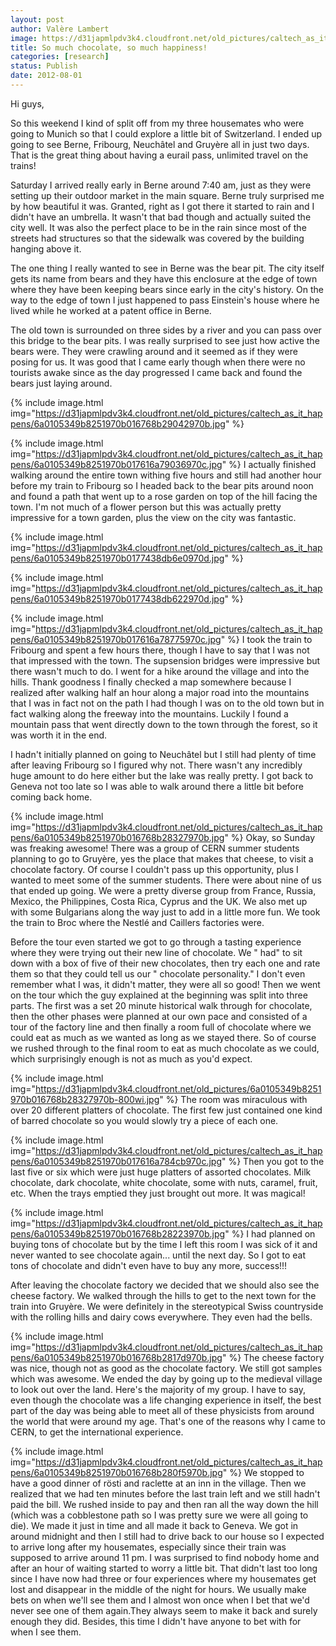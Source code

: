 ```yaml
---
layout: post
author: Valère Lambert
image: https://d31japmlpdv3k4.cloudfront.net/old_pictures/caltech_as_it_happens/6a0105349b8251970b016768b2915c970b.jpg
title: So much chocolate, so much happiness!   
categories: [research]
status: Publish
date: 2012-08-01
---
```



Hi guys,

So this weekend I kind of split off from my three housemates who were going to Munich so that I could explore a little bit of Switzerland. I ended up going to see Berne, Fribourg, Neuchâtel and Gruyère all in just two days. That is the great thing about having a eurail pass, unlimited travel on the trains!

Saturday I arrived really early in Berne around 7:40 am, just as they were setting up their outdoor market in the main square. Berne truly surprised me by how beautiful it was. Granted, right as I got there it started to rain and I didn't have an umbrella. It wasn't that bad though and actually suited the city well. It was also the perfect place to be in the rain since most of the streets had structures so that the sidewalk was covered by the building hanging above it.

The one thing I really wanted to see in Berne was the bear pit. The city itself gets its name from bears and they have this enclosure at the edge of town where they have been keeping bears since early in the city's history. On the way to the edge of town I just happened to pass Einstein's house where he lived while he worked at a patent office in Berne.

The old town is surrounded on three sides by a river and you can pass over this bridge to the bear pits. I was really surprised to see just how active the bears were. They were crawling around and it seemed as if they were posing for us. It was good that I came early though when there were no tourists awake since as the day progressed I came back and found the bears just laying around.


{% include image.html img="https://d31japmlpdv3k4.cloudfront.net/old_pictures/caltech_as_it_happens/6a0105349b8251970b016768b29042970b.jpg" %}


{% include image.html img="https://d31japmlpdv3k4.cloudfront.net/old_pictures/caltech_as_it_happens/6a0105349b8251970b017616a79036970c.jpg" %}
I actually finished walking around the entire town withing five hours and still had another hour before my train to Fribourg so I headed back to the bear pits around noon and found a path that went up to a rose garden on top of the hill facing the town. I'm not much of a flower person but this was actually pretty impressive for a town garden, plus the view on the city was fantastic.


{% include image.html img="https://d31japmlpdv3k4.cloudfront.net/old_pictures/caltech_as_it_happens/6a0105349b8251970b0177438db6e0970d.jpg" %}


{% include image.html img="https://d31japmlpdv3k4.cloudfront.net/old_pictures/caltech_as_it_happens/6a0105349b8251970b0177438db622970d.jpg" %}


{% include image.html img="https://d31japmlpdv3k4.cloudfront.net/old_pictures/caltech_as_it_happens/6a0105349b8251970b017616a78775970c.jpg" %}
I took the train to Fribourg and spent a few hours there, though I have to say that I was not that impressed with the town. The supsension bridges were impressive but there wasn't much to do. I went for a hike around the village and into the hills. Thank goodness I finally checked a map somewhere because I realized after walking half an hour along a major road into the mountains that I was in fact not on the path I had though I was on to the old town but in fact walking along the freeway into the mountains. Luckily I found a mountain pass that went directly down to the town through the forest, so it was worth it in the end.

I hadn't initially planned on going to Neuchâtel but I still had plenty of time after leaving Fribourg so I figured why not. There wasn't any incredibly huge amount to do here either but the lake was really pretty. I got back to Geneva not too late so I was able to walk around there a little bit before coming back home.


{% include image.html img="https://d31japmlpdv3k4.cloudfront.net/old_pictures/caltech_as_it_happens/6a0105349b8251970b016768b28327970b.jpg" %}
Okay, so Sunday was freaking awesome! There was a group of CERN summer students planning to go to Gruyère, yes the place that makes that cheese, to visit a chocolate factory. Of course I couldn't pass up this opportunity, plus I wanted to meet some of the summer students. There were about nine of us that ended up going. We were a pretty diverse group from France, Russia, Mexico, the Philippines, Costa Rica, Cyprus and the UK. We also met up with some Bulgarians along the way just to add in a little more fun. We took the train to Broc where the Nestlé and Caillers factories were.

Before the tour even started we got to go through a tasting experience where they were trying out their new line of chocolate. We " had" to sit down with a box of five of their new chocolates, then try each one and rate them so that they could tell us our " chocolate personality." I don't even remember what I was, it didn't matter, they were all so good! Then we went on the tour which the guy explained at the beginning was split into three parts. The first was a set 20 minute historical walk through for chocolate, then the other phases were planned at our own pace and consisted of a tour of the factory line and then finally a room full of chocolate where we could eat as much as we wanted as long as we stayed there. So of course we rushed through to the final room to eat as much chocolate as we could, which surprisingly enough is not as much as you'd expect.


{% include image.html img="https://d31japmlpdv3k4.cloudfront.net/old_pictures/6a0105349b8251970b016768b28327970b-800wi.jpg" %}
The room was miraculous with over 20 different platters of chocolate. The first few just contained one kind of barred chocolate so you would slowly try a piece of each one.


{% include image.html img="https://d31japmlpdv3k4.cloudfront.net/old_pictures/caltech_as_it_happens/6a0105349b8251970b017616a784cb970c.jpg" %}
Then you got to the last five or six which were just huge platters of assorted chocolates. Milk chocolate, dark chocolate, white chocolate, some with nuts, caramel, fruit, etc. When the trays emptied they just brought out more. It was magical!

{% include image.html img="https://d31japmlpdv3k4.cloudfront.net/old_pictures/caltech_as_it_happens/6a0105349b8251970b016768b28223970b.jpg" %}
I had planned on buying tons of chocolate but by the time I left this room I was sick of it and never wanted to see chocolate again... until the next day. So I got to eat tons of chocolate and didn't even have to buy any more, success!!!

After leaving the chocolate factory we decided that we should also see the cheese factory. We walked through the hills to get to the next town for the train into Gruyère. We were definitely in the stereotypical Swiss countryside with the rolling hills and dairy cows everywhere. They even had the bells.


{% include image.html img="https://d31japmlpdv3k4.cloudfront.net/old_pictures/caltech_as_it_happens/6a0105349b8251970b016768b2817d970b.jpg" %}
The cheese factory was nice, though not as good as the chocolate factory. We still got samples which was awesome. We ended the day by going up to the medieval village to look out over the land. Here's the majority of my group. I have to say, even though the chocolate was a life changing experience in itself, the best part of the day was being able to meet all of these physicists from around the world that were around my age. That's one of the reasons why I came to CERN, to get the international experience.


{% include image.html img="https://d31japmlpdv3k4.cloudfront.net/old_pictures/caltech_as_it_happens/6a0105349b8251970b016768b280f5970b.jpg" %}
We stopped to have a good dinner of rösti and raclette at an inn in the village. Then we realized that we had ten minutes before the last train left and we still hadn't paid the bill. We rushed inside to pay and then ran all the way down the hill (which was a cobblestone path so I was pretty sure we were all going to die). We made it just in time and all made it back to Geneva. We got in around midnight and then I still had to drive back to our house so I expected to arrive long after my housemates, especially since their train was supposed to arrive around 11 pm. I was surprised to find nobody home and after an hour of waiting started to worry a little bit. That didn't last too long since I have now had three or four experiences where my housemates get lost and disappear in the middle of the night for hours. We usually make bets on when we'll see them and I almost won once when I bet that we'd never see one of them again.They always seem to make it back and surely enough they did. Besides, this time I didn't have anyone to bet with for when I see them.

